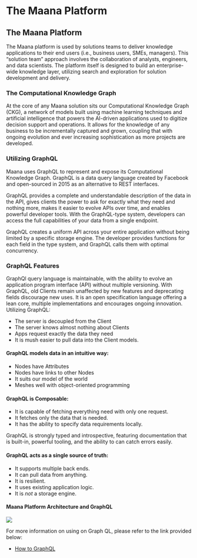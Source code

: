 # The Maana Platform

## 

## The Maana Platform

The Maana platform is used by solutions teams to deliver knowledge applications to their end users \(i.e., business users, SMEs, managers\). This “solution team” approach involves the collaboration of analysts, engineers, and data scientists. The platform itself is designed to build an enterprise-wide knowledge layer, utilizing search and exploration for solution development and delivery.

### The Computational Knowledge Graph

At the core of any Maana solution sits our Computational Knowledge Graph \(CKG\), a network of models built using machine learning techniques and artificial intelligence that powers the AI-driven applications used to digitize decision support and operations. It allows for the knowledge of any business to be incrementally captured and grown, coupling that with ongoing evolution and ever increasing sophistication as more projects are developed.

### Utilizing GraphQL

Maana uses GraphQL to represent and expose its Computational Knowledge Graph. GraphQL is a data query language created by Facebook and open-sourced in 2015 as an alternative to REST interfaces.

GraphQL provides a complete and understandable description of the data in the API, gives clients the power to ask for exactly what they need and nothing more, makes it easier to evolve APIs over time, and enables powerful developer tools. With the GraphQL-type system, developers can access the full capabilities of your data from a single endpoint.

GraphQL creates a uniform API across your entire application without being limited by a specific storage engine. The developer provides functions for each field in the type system, and GraphQL calls them with optimal concurrency.

### GraphQL Features <a id="graphql-features"></a>

GraphQl query language is maintainable, with the ability to evolve an application program interface \(API\) without multiple versioning. With GraphQL, old Clients remain unaffected by new features and deprecating fields discourage new uses. It is an open specification language offering a lean core, multiple implementations and encourages ongoing innovation. Utilizing GraphQL:

* The server is decoupled from the Client
* The server knows almost nothing about Clients
* Apps request exactly the data they need
* It is mush easier to pull data into the Client models.

####  GraphQL models data in an intuitive way: <a id="graphql-models-data-in-an-intuitive-way"></a>

* Nodes have Attributes
* Nodes have links to other Nodes
* It suits our model of the world
* Meshes well with object-oriented programming

#### GraphQL is Composable: <a id="graphql-is-composable"></a>

* It is capable of fetching everything need with only one request.
* It fetches only the data that is needed.
* It has the ability to specify data requirements locally.

GraphQL is strongly typed and introspective, featuring documentation that is built-in, powerful tooling, and the ability to can catch errors easily.

#### GraphQL acts as a single source of truth: <a id="graphql-acts-as-a-single-source-of-truth"></a>

* It supports multiple back ends.
* It can pull data from anything.
* It is resilient.
* It uses existing application logic.
* It is _not_ a storage engine.

#### Maana Platform Architecture and GraphQL

![](https://gitbooktrainingmaterials.blob.core.windows.net/images/image%20%289%29.png)

For more information on using on Graph QL, please refer to the link provided below:

* [How to GraphQL](https://www.howtographql.com/)

